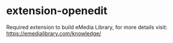 # extension-openedit

Required extension to build eMedia Library, for more details visit: https://emedialibrary.com/knowledge/
